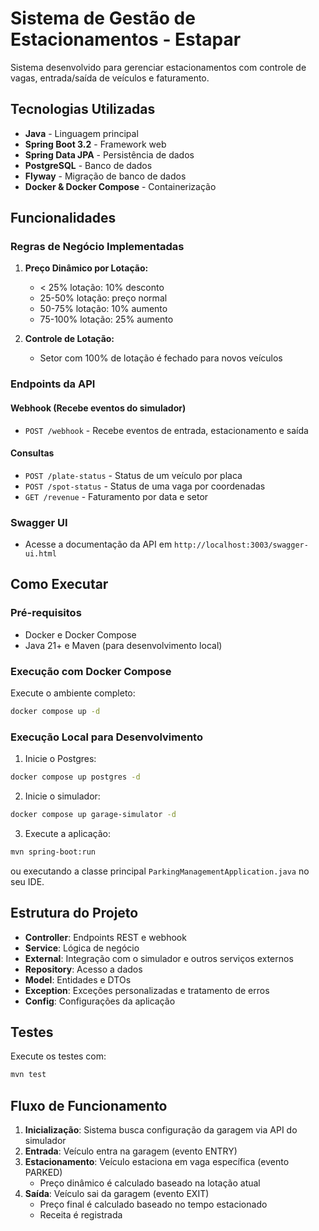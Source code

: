 # Sistema de Gestão de Estacionamentos - Estapar

Sistema desenvolvido para gerenciar estacionamentos com controle de vagas, entrada/saída de veículos e faturamento.

## Tecnologias Utilizadas

- **Java** - Linguagem principal
- **Spring Boot 3.2** - Framework web
- **Spring Data JPA** - Persistência de dados
- **PostgreSQL** - Banco de dados
- **Flyway** - Migração de banco de dados
- **Docker & Docker Compose** - Containerização

## Funcionalidades

### Regras de Negócio Implementadas

1. **Preço Dinâmico por Lotação:**
    - < 25% lotação: 10% desconto
    - 25-50% lotação: preço normal
    - 50-75% lotação: 10% aumento
    - 75-100% lotação: 25% aumento

2. **Controle de Lotação:**
    - Setor com 100% de lotação é fechado para novos veículos

### Endpoints da API

#### Webhook (Recebe eventos do simulador)
- `POST /webhook` - Recebe eventos de entrada, estacionamento e saída

#### Consultas
- `POST /plate-status` - Status de um veículo por placa
- `POST /spot-status` - Status de uma vaga por coordenadas
- `GET /revenue` - Faturamento por data e setor

### Swagger UI
- Acesse a documentação da API em `http://localhost:3003/swagger-ui.html`

## Como Executar

### Pré-requisitos
- Docker e Docker Compose
- Java 21+ e Maven (para desenvolvimento local)

### Execução com Docker Compose

Execute o ambiente completo:
```bash
docker compose up -d
```
### Execução Local para Desenvolvimento

1. Inicie o Postgres:
```bash
docker compose up postgres -d
```

2. Inicie o simulador:
```bash
docker compose up garage-simulator -d
```
 
3. Execute a aplicação:
```bash
mvn spring-boot:run
```
ou executando a classe principal `ParkingManagementApplication.java` no seu IDE.

## Estrutura do Projeto

- **Controller**: Endpoints REST e webhook
- **Service**: Lógica de negócio
- **External**: Integração com o simulador e outros serviços externos
- **Repository**: Acesso a dados
- **Model**: Entidades e DTOs
- **Exception**: Exceções personalizadas e tratamento de erros
- **Config**: Configurações da aplicação

## Testes

Execute os testes com:
```bash
mvn test
```

## Fluxo de Funcionamento

1. **Inicialização**: Sistema busca configuração da garagem via API do simulador
2. **Entrada**: Veículo entra na garagem (evento ENTRY)
3. **Estacionamento**: Veículo estaciona em vaga específica (evento PARKED)
    - Preço dinâmico é calculado baseado na lotação atual
4. **Saída**: Veículo sai da garagem (evento EXIT)
    - Preço final é calculado baseado no tempo estacionado
    - Receita é registrada

